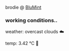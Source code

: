 brodie @ [BluMint](https://www.linkedin.com/company/blumint-io/)

<!--weather_start-->
### working conditions..

weather: overcast clouds ☁️

temp: 3.42 °C 🧥

<!--weather_end-->
